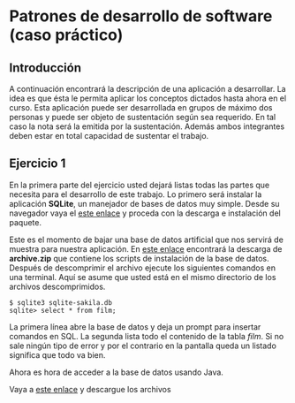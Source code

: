 # Patrones de desarrollo de software (caso práctico)

## Introducción

A continuación encontrará la descripción de una aplicación a desarrollar. La
idea es que ésta le permita aplicar los conceptos dictados hasta ahora en el
curso. Esta aplicación puede ser desarrollada en grupos de máximo dos personas y
puede ser objeto de sustentación según sea requerido. En tal caso la nota será
la emitida por la sustentación. Además ambos integrantes deben estar en total
capacidad de sustentar el trabajo.


## Ejercicio 1

En la primera parte del ejercicio usted dejará listas todas las partes que
necesita para el desarrollo de este trabajo. Lo primero será instalar la
aplicación __SQLite__, un manejador de bases de datos muy simple. Desde su
navegador vaya el [este enlace](https://www.sqlite.org/) y proceda con la
descarga e instalación del paquete.

Este es el momento de bajar una base de datos artificial que nos servirá de
muestra para nuestra aplicación. En [este enlace](https://www.kaggle.com/datasets/atanaskanev/sqlite-sakila-sample-database)
encontrará la descarga de __archive.zip__ que contiene los scripts de
instalación de la base de datos. Después de descomprimir el archivo ejecute los
siguientes comandos en una terminal. Aquí se asume que usted está en el mismo directorio de los archivos descomprimidos.

```shell
$ sqlite3 sqlite-sakila.db
sqlite> select * from film;
```

La primera línea abre la base de datos y deja un prompt para insertar comandos
en SQL. La segunda lista todo el contenido de la tabla _film_. Si no sale ningún
tipo de error y por el contrario en la pantalla queda un listado significa que
todo va bien.

Ahora es hora de acceder a la base de datos usando Java. 

Vaya a [este enlace](https://github.com/xerial/sqlite-jdbc) y descargue los archivos 
